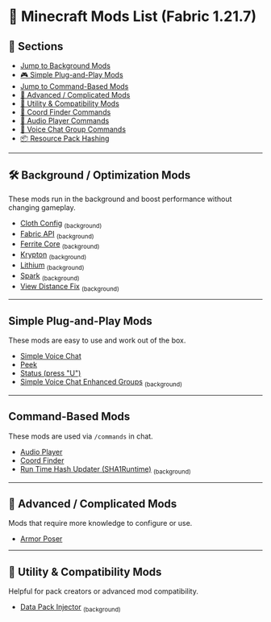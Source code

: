 # 🧩 Minecraft Mods List (Fabric 1.21.7)

## 📂 Sections

- [Jump to Background Mods](background--optimization-mods)
- [🎮 Simple Plug-and-Play Mods](#simple-plug-and-play-mods)
- [Jump to Command-Based Mods](#command-based-mods)
- [🧠 Advanced / Complicated Mods](#advanced--complicated-mods)
- [🔧 Utility & Compatibility Mods](#utility--compatibility-mods)
- [📌 Coord Finder Commands](https://github.com/shadowbq-wcw/VanillaCrafty/edit/main/README.md#-coord-finder-commands)
- [🎵 Audio Player Commands](#audio-player-commands)
- [👥 Voice Chat Group Commands](#simple-voice-chat-enhanced-groups)
- [📦 Resource Pack Hashing](#run-time-hash-updater-resource-pack-updater)

---

## 🛠 Background / Optimization Mods

These mods run in the background and boost performance without changing gameplay.

- [Cloth Config](https://modrinth.com/mod/cloth-config) <sub>(background)</sub>  
- [Fabric API](https://modrinth.com/mod/fabric-api) <sub>(background)</sub>  
- [Ferrite Core](https://modrinth.com/mod/ferrite-core?version=1.21.7&loader=fabric) <sub>(background)</sub>  
- [Krypton](https://modrinth.com/mod/krypton?version=1.21.7) <sub>(background)</sub>  
- [Lithium](https://modrinth.com/mod/lithium?version=1.21.7&loader=fabric) <sub>(background)</sub>  
- [Spark](https://modrinth.com/mod/spark?version=1.21.7&loader=fabric) <sub>(background)</sub>  
- [View Distance Fix](https://modrinth.com/mod/view-distance-fix?version=1.21.7&loader=fabric) <sub>(background)</sub>  

---

## Simple Plug-and-Play Mods

These mods are easy to use and work out of the box.

- [Simple Voice Chat](https://modrinth.com/plugin/simple-voice-chat?version=1.21.7&loader=fabric)  
- [Peek](https://modrinth.com/mod/peek?version=1.21.7&loader=fabric)  
- [Status (press "U")](https://modrinth.com/mod/status?version=1.21.7&loader=fabric)  
- [Simple Voice Chat Enhanced Groups](https://modrinth.com/mod/enhanced-groups?version=1.21.7&loader=fabric) <sub>(background)</sub>  

---

## Command-Based Mods

These mods are used via `/commands` in chat.

- [Audio Player](https://modrinth.com/mod/audioplayer)  
- [Coord Finder](https://modrinth.com/mod/coord-finder)  
- [Run Time Hash Updater (SHA1Runtime)](https://modrinth.com/mod/sha1runtime) <sub>(background)</sub>  

---

## 🧠 Advanced / Complicated Mods

Mods that require more knowledge to configure or use.

- [Armor Poser](https://modrinth.com/mod/armor-poser)

---

## 🔧 Utility & Compatibility Mods

Helpful for pack creators or advanced mod compatibility.

- [Data Pack Injector](https://modrinth.com/mod/datapack-injector) <sub>(background)</sub>  

